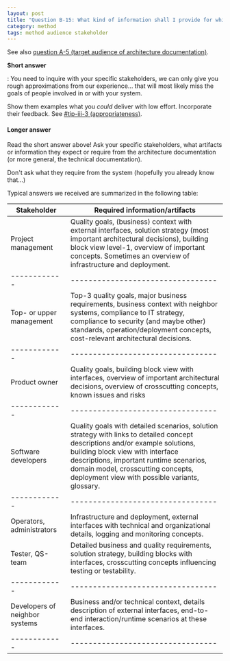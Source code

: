 ```yaml
---
layout: post
title: "Question B-15: What kind of information shall I provide for which stakeholder?"
category: method
tags: method audience stakeholder 
---
```




See also [question A-5 (target audience of architecture documentation)](#q-A-5).

**Short answer**

: You need to inquire with your specific stakeholders, we can only
give you rough approximations from our experience... that will
most likely miss the goals of people involved in or with your system.

  Show them examples what you _could_ deliver with low effort. Incorporate
  their feedback. See [#tip-iii-3 (appropriateness)](#tip-iii-3).


#### Longer answer

Read the short answer above! Ask your specific stakeholders, what artifacts
or information they expect or require from the architecture documentation
(or more general, the technical documentation).

  Don't ask what they require from the system (hopefully you already know that...)

  Typical answers we received are summarized in the following table:


|Stakeholder |Required information/artifacts   |
|------------|---------------------------------|
|Project management |Quality goals, (business) context with external interfaces, solution strategy (most important architectural decisions), building block view level-1, overview of important concepts. Sometimes an overview of infrastructure and deployment. |
|------------|---------------------------------|
|Top- or upper management |Top-3 quality goals, major business requirements, business context with neighbor systems, compliance to IT strategy, compliance to security (and maybe other) standards, operation/deployment concepts, cost-relevant architectural decisions. |
|------------|---------------------------------|
|Product owner |Quality goals, building block view with interfaces, overview of important architectural decisions, overview of crosscutting concepts, known issues and risks |
|------------|---------------------------------|
|Software developers |Quality goals with detailed scenarios, solution strategy with links to detailed concept descriptions and/or example solutions, building block view with interface descriptions, important runtime scenarios, domain model, crosscutting concepts, deployment view with possible variants, glossary. |
|------------|---------------------------------|
|Operators, administrators |Infrastructure and deployment, external interfaces with technical and organizational details, logging and monitoring concepts. |
|Tester, QS-team |Detailed business and quality requirements, solution strategy, building blocks with interfaces, crosscutting concepts influencing testing or testability. |
|------------|---------------------------------|
|Developers of neighbor systems |Business and/or technical context, details description of external interfaces, end-to-end interaction/runtime scenarios at these interfaces. |
|------------|---------------------------------|
